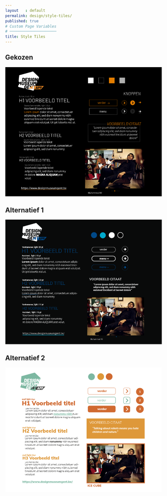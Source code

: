 ```yaml
---
layout   : default
permalink: design/style-tiles/
published: true
# Custom Page Variables
# ─────────────────────
title: Style Tiles
---
```


Gekozen
-------
<img src="../../images/gekozen_style-tile.png" alt="gekozen" id="gekozen_style-tile">

Alternatief 1
-------------
<img src="../../images/style_tile-01.png" alt="alternatief1" id="style_tile-01">

Alternatief 2
-------------
<img src="../../images/style_tile-02.png" alt="alternatief2" id="style_tile-02">